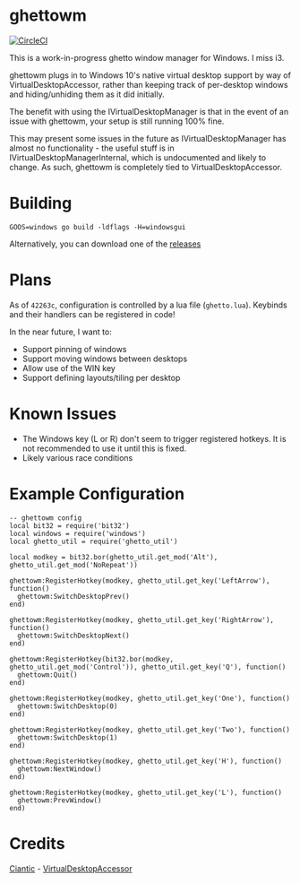 ghettowm
========

[![CircleCI](https://circleci.com/gh/chrsm/ghettowm.svg?style=svg)](https://circleci.com/gh/chrsm/ghettowm)

This is a work-in-progress ghetto window manager for Windows. I miss i3.

ghettowm plugs in to Windows 10's native virtual desktop support by way of
VirtualDesktopAccessor, rather than keeping track of per-desktop windows
and hiding/unhiding them as it did initially.

The benefit with using the IVirtualDesktopManager is that in the event
of an issue with ghettowm, your setup is still running 100% fine.

This may present some issues in the future as IVirtualDesktopManager has
almost no functionality - the useful stuff is in IVirtualDesktopManagerInternal,
which is undocumented and likely to change. As such, ghettowm is completely
tied to VirtualDesktopAccessor.

Building
========

`GOOS=windows go build -ldflags -H=windowsgui`

Alternatively, you can download one of the [releases](/chrsm/ghettowm/releases)

Plans
=====

As of `42263c`, configuration is controlled by a lua file (`ghetto.lua`).
Keybinds and their handlers can be registered in code!

In the near future, I want to:

- Support pinning of windows
- Support moving windows between desktops
- Allow use of the WIN key
- Support defining layouts/tiling per desktop

Known Issues
============

- The Windows key (L or R) don't seem to trigger registered hotkeys. It is not
recommended to use it until this is fixed.
- Likely various race conditions

Example Configuration
=====================

```
-- ghettowm config
local bit32 = require('bit32')
local windows = require('windows')
local ghetto_util = require('ghetto_util')

local modkey = bit32.bor(ghetto_util.get_mod('Alt'), ghetto_util.get_mod('NoRepeat'))

ghettowm:RegisterHotkey(modkey, ghetto_util.get_key('LeftArrow'), function()
  ghettowm:SwitchDesktopPrev()
end)

ghettowm:RegisterHotkey(modkey, ghetto_util.get_key('RightArrow'), function()
  ghettowm:SwitchDesktopNext()
end)

ghettowm:RegisterHotkey(bit32.bor(modkey, ghetto_util.get_mod('Control')), ghetto_util.get_key('Q'), function()
  ghettowm:Quit()
end)

ghettowm:RegisterHotkey(modkey, ghetto_util.get_key('One'), function()
  ghettowm:SwitchDesktop(0)
end)

ghettowm:RegisterHotkey(modkey, ghetto_util.get_key('Two'), function()
  ghettowm:SwitchDesktop(1)
end)

ghettowm:RegisterHotkey(modkey, ghetto_util.get_key('H'), function()
  ghettowm:NextWindow()
end)

ghettowm:RegisterHotkey(modkey, ghetto_util.get_key('L'), function()
  ghettowm:PrevWindow()
end)
```

Credits
=======

[Ciantic](https://github.com/Ciantic) - [VirtualDesktopAccessor](https://github.com/Ciantic/VirtualDesktopAccessor)
